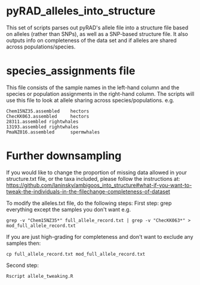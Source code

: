 # pyRAD_alleles_into_structure
This set of scripts parses out pyRAD's allele file into a structure file based on alleles (rather than SNPs), as well as a SNP-based structure file. It also outputs info on completeness of the data set and if alleles are shared across populations/species.

# species_assignments file
This file consists of the sample names in the left-hand column and the species or population assignments in the right-hand column. The scripts will use this file to look at allele sharing across species/populations.
e.g.
```
Chem15NZ35.assembled    hectors
ChecKK063.assembled     hectors
28311.assembled rightwhales
13193.assembled rightwhales
PmaNZ016.assembled      spermwhales
```

# Further downsampling
If you would like to change the proportion of missing data allowed in your structure.txt file, or the taxa included, please follow the instructions at:
https://github.com/laninsky/ambigoos_into_structure#what-if-you-want-to-tweak-the-individuals-in-the-filechange-completeness-of-dataset

To modify the alleles.txt file, do the following steps:
First step: grep everything except the samples you don't want e.g.
```
grep -v "Chem15NZ35*" full_allele_record.txt | grep -v "ChecKK063*" > mod_full_allele_record.txt
```

If you are just high-grading for completeness and don't want to exclude any samples then:
```
cp full_allele_record.txt mod_full_allele_record.txt
```
Second step:
```
Rscript allele_tweaking.R
```
